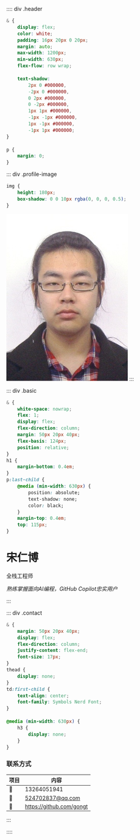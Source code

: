 :::: div .header

```css scope
& {
	display: flex;
	color: white;
	padding: 16px 20px 0 20px;
	margin: auto;
	max-width: 1200px;
	min-width: 630px;
	flex-flow: row wrap;

	text-shadow:
		2px 0 #000000,
		-2px 0 #000000,
		0 2px #000000,
		0 -2px #000000,
		1px 1px #000000,
		-1px -1px #000000,
		1px -1px #000000,
		-1px 1px #000000;
}

p {
	margin: 0;
}
```

::: div .profile-image

```css scope
img {
	height: 180px;
	box-shadow: 0 0 10px rgba(0, 0, 0, 0.5);
}
```

![照片](assets/profile.jpg)
:::

::: div .basic

```css scope
& {
	white-space: nowrap;
	flex: 1;
	display: flex;
	flex-direction: column;
	margin: 50px 20px 40px;
	flex-basis: 124px;
	position: relative;
}
h1 {
	margin-bottom: 0.4em;
}
p:last-child {
	@media (min-width: 630px) {
		position: absolute;
		text-shadow: none;
		color: black;
	}
	margin-top: 0.4em;
	top: 115px;
}
```

# 宋仁博

全栈工程师

_熟练掌握面向AI编程，GitHub Copilot忠实用户_

:::

::: div .contact

```css scope
& {
	margin: 50px 20px 40px;
	display: flex;
	flex-direction: column;
	justify-content: flex-end;
	font-size: 17px;
}
thead {
	display: none;
}
td:first-child {
	text-align: center;
	font-family: Symbols Nerd Font;
}

@media (min-width: 630px) {
	h3 {
		display: none;
	}
}
```

### 联系方式

| 项目 | 内容                     |
| ---- | ------------------------ |
|     | 13264051941              |
| 󰇰    | 524702837@qq.com         |
|     | https://github.com/gongt |

:::

::::
